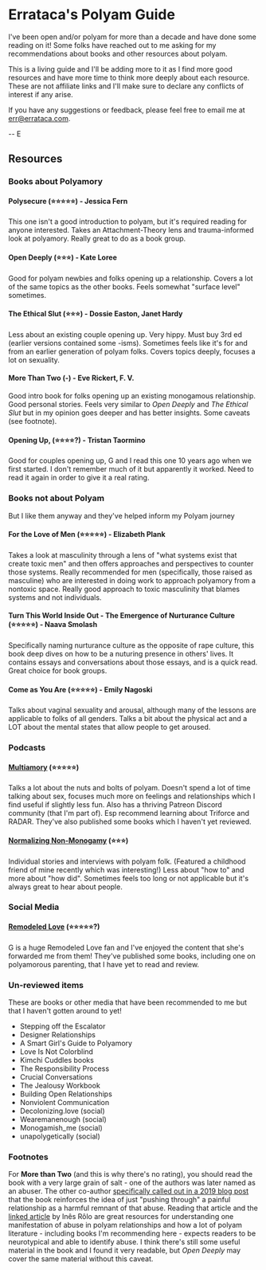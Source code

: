 # Errataca's Polyam Guide

I've been open and/or polyam for more than a decade and have done some reading on it! Some folks have reached out to me asking for my recommendations about books and other resources about polyam.

This is a living guide and I'll be adding more to it as I find more good resources and have more time to think more deeply about each resource. These are not affiliate links and I'll make sure to declare any conflicts of interest if any arise.

If you have any suggestions or feedback, please feel free to email me at err@errataca.com.

-- E

## Resources

### Books about Polyamory

#### Polysecure (⭐️⭐️⭐️⭐️⭐️) - Jessica Fern
This one isn't a good introduction to polyam, but it's required reading for anyone interested. Takes an Attachment-Theory lens and trauma-informed look at polyamory. Really great to do as a book group.

#### Open Deeply (⭐️⭐️⭐️) - Kate Loree
Good for polyam newbies and folks opening up a relationship. Covers a lot of the same topics as the other books. Feels somewhat "surface level" sometimes.

#### The Ethical Slut (⭐️⭐️⭐️) - Dossie Easton, Janet Hardy
Less about an existing couple opening up. Very hippy. Must buy 3rd ed (earlier versions contained some -isms). Sometimes feels like it's for and from an earlier generation of polyam folks. Covers topics deeply, focuses a lot on sexuality. 

#### More Than Two (-) - Eve Rickert, F. V.
Good intro book for folks opening up an existing monogamous relationship. Good personal stories. Feels very similar to _Open Deeply_ and _The Ethical Slut_ but in my opinion goes deeper and has better insights. Some caveats (see footnote).

#### Opening Up, (⭐️⭐️⭐️⭐️?) - Tristan Taormino
Good for couples opening up, G and I read this one 10 years ago when we first started. I don't remember much of it but apparently it worked. Need to read it again in order to give it a real rating.

### Books not about Polyam

But I like them anyway and they've helped inform my Polyam journey

#### For the Love of Men (⭐️⭐️⭐️⭐️⭐️) - Elizabeth Plank
Takes a look at masculinity through a lens of "what systems exist that create toxic men" and then offers approaches and perspectives to counter those systems. Really recommended for men (specifically, those raised as masculine) who are interested in doing work to approach polyamory from a nontoxic space. Really good approach to toxic masculinity that blames systems and not individuals.

#### Turn This World Inside Out - The Emergence of Nurturance Culture (⭐️⭐️⭐️⭐️⭐️) - Naava Smolash
Specifically naming nurturance culture as the opposite of rape culture, this book deep dives on how to be a nuturing presence in others' lives. It contains essays and conversations about those essays, and is a quick read. Great choice for book groups.

#### Come as You Are (⭐️⭐️⭐️⭐️⭐️) -  Emily Nagoski
Talks about vaginal sexuality and arousal, although many of the lessons are applicable to folks of all genders. Talks a bit about the physical act and a LOT about the mental states that allow people to get aroused.

### Podcasts

#### [Multiamory](https://www.multiamory.com/) (⭐️⭐️⭐️⭐️⭐️)
Talks a lot about the nuts and bolts of polyam. Doesn't spend a lot of time talking about sex, focuses much more on feelings and relationships which I find useful if slightly less fun. Also has a thriving Patreon Discord community (that I'm part of). Esp recommend learning about Triforce and RADAR. They've also published some books which I haven't yet reviewed.

#### [Normalizing Non-Monogamy](https://www.normalizingnonmonogamy.com/) (⭐️⭐️⭐️)

Individual stories and interviews with polyam folk. (Featured a childhood friend of mine recently which was interesting!) Less about "how to" and more about "how did". Sometimes feels too long or not applicable but it's always great to hear about people.

### Social Media

#### [Remodeled Love](https://www.remodeledlove.com/) (⭐️⭐️⭐️⭐️⭐️?)

G is a huge Remodeled Love fan and I've enjoyed the content that she's forwarded me from them! They've published some books, including one on polyamorous parenting, that I have yet to read and review.

### Un-reviewed items

These are books or other media that have been recommended to me but that I haven't gotten around to yet!

- Stepping off the Escalator
- Designer Relationships
- A Smart Girl's Guide to Polyamory
- Love Is Not Colorblind
- Kimchi Cuddles books
- The Responsibility Process
- Crucial Conversations
- The Jealousy Workbook
- Building Open Relationships
- Nonviolent Communication
- Decolonizing.love (social)
- Wearemanenough (social)
- Monogamish_me (social)
- unapolygetically (social)

### Footnotes

For **More than Two** (and this is why there's no rating), you should read the book with a very large grain of salt - one of the authors was later named as an abuser. The other co-author [specifically called out in a 2019 blog post](https://brighterthansunflowers.com/2019/11/29/what-i-got-wrong-in-more-than-two-the-dark-night-of-the-soul/) that the book reinforces the idea of just "pushing through" a painful relationship as a harmful remnant of that abuse. Reading that article and the [linked article](https://medium.com/polyamory-today/i-was-in-a-polyamorous-and-abusive-relationship-for-7-years-heres-what-i-learned-5d87d6f57acd) by Inês Rôlo are great resources for understanding one manifestation of abuse in polyam relationships and how a lot of polyam literature - including books I'm recommending here - expects readers to be neurotypical and able to identify abuse. I think there's still some useful material in the book and I found it very readable, but _Open Deeply_ may cover the same material without this caveat.
